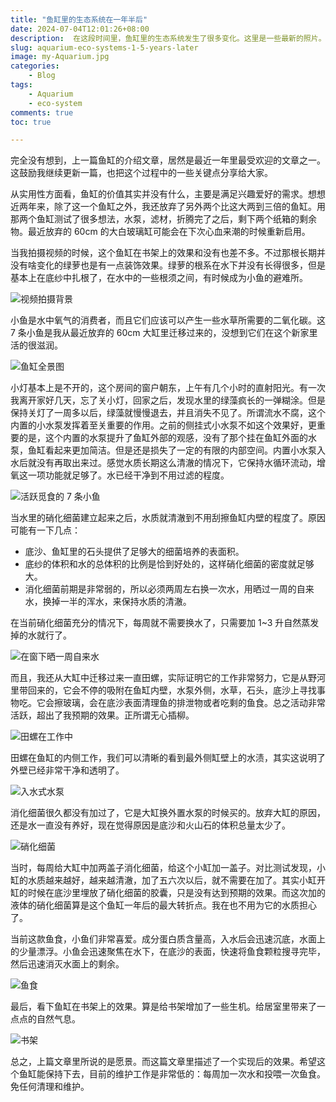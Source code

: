 ```yaml
---
title: "鱼缸里的生态系统在一年半后"
date: 2024-07-04T12:01:26+08:00
description:  在这段时间里，鱼缸里的生态系统发生了很多变化。这里是一些最新的照片。本文总结了我的观察和经验。
slug: aquarium-eco-systems-1-5-years-later
image: my-Aquarium.jpg
categories:
    - Blog
tags:
    - Aquarium
    - eco-system
comments: true
toc: true

---
```


完全没有想到，上一篇鱼缸的介绍文章，居然是最近一年里最受欢迎的文章之一。这鼓励我继续更新一篇，也把这个过程中的一些关键点分享给大家。

从实用性方面看，鱼缸的价值其实并没有什么，主要是满足兴趣爱好的需求。想想近两年来，除了这一个鱼缸之外，我还放弃了另外两个比这大两到三倍的鱼缸。用那两个鱼缸测试了很多想法，水泵，滤材，折腾完了之后，剩下两个纸箱的剩余物。最近放弃的 60cm 的大白玻璃缸可能会在下次心血来潮的时候重新启用。

当我拍摄视频的时候，这个鱼缸在书架上的效果和没有也差不多。不过那根长期并没有啥变化的绿萝也是有一点装饰效果。绿萝的根系在水下并没有长得很多，但是基本上在底纱中扎根了，在水中的一些根须之间，有时候成为小鱼的避难所。

![视频拍摄背景](IMG_3556.JPG)

小鱼是水中氧气的消费者，而且它们应该可以产生一些水草所需要的二氧化碳。这7 条小鱼是我从最近放弃的 60cm 大缸里迁移过来的，没想到它们在这个新家里活的很滋润。

![鱼缸全景图](IMG_4188_Lively-s.gif)

小灯基本上是不开的，这个房间的窗户朝东，上午有几个小时的直射阳光。有一次我离开家好几天，忘了关小灯，回家之后，发现水里的绿藻疯长的一弹糊涂。但是保持关灯了一周多以后，绿藻就慢慢退去，并且消失不见了。所谓流水不腐，这个内置的小水泵发挥着至关重要的作用。之前的侧挂式小水泵不如这个效果好，更重要的是，这个内置的水泵提升了鱼缸外部的观感，没有了那个挂在鱼缸外面的水泵，鱼缸看起来更加简洁。但是还是损失了一定的有限的内部空间。内置小水泵入水后就没有再取出来过。感觉水质长期这么清澈的情况下，它保持水循环流动，增氧这一项功能就足够了。水已经干净到不用过滤的程度。

![活跃觅食的 7 条小鱼](IMG_4191_Lively-s.gif)

当水里的硝化细菌建立起来之后，水质就清澈到不用刮擦鱼缸内壁的程度了。原因可能有一下几点：

- 底沙、鱼缸里的石头提供了足够大的细菌培养的表面积。
- 底纱的体积和水的总体积的比例是恰到好处的，这样硝化细菌的密度就足够大。
- 消化细菌前期是非常弱的，所以必须两周左右换一次水，用晒过一周的自来水，换掉一半的浑水，来保持水质的清澈。

在当前硝化细菌充分的情况下，每周就不需要换水了，只需要加 1~3 升自然蒸发掉的水就行了。

![在窗下晒一周自来水](IMG_4197.jpeg)

而且，我还从大缸中迁移过来一直田螺，实际证明它的工作非常努力，它是从野河里带回来的，它会不停的吸附在鱼缸内壁，水泵外侧，水草，石头，底沙上寻找事物吃。它会擦玻璃，会在底沙表面清理鱼的排泄物或者吃剩的鱼食。总之活动非常活跃，超出了我预期的效果。正所谓无心插柳。

![田螺在工作中](IMG_4201.jpeg)

田螺在鱼缸的内侧工作，我们可以清晰的看到最外侧缸壁上的水渍，其实这说明了外壁已经非常干净和透明了。

![入水式水泵](IMG_4202.jpeg)

消化细菌很久都没有加过了，它是大缸换外置水泵的时候买的。放弃大缸的原因，还是水一直没有养好，现在觉得原因是底沙和火山石的体积总量太少了。

![硝化细菌](IMG_4204.jpeg)

当时，每周给大缸中加两盖子消化细菌，给这个小缸加一盖子。对比测试发现，小缸的水质越来越好，越来越清澈，加了五六次以后，就不需要在加了。其实小缸开缸的时候在底沙里埋放了硝化细菌的胶囊，只是没有达到预期的效果。而这次加的液体的硝化细菌算是这个鱼缸一年后的最大转折点。我在也不用为它的水质担心了。

当前这款鱼食，小鱼们非常喜爱。成分蛋白质含量高，入水后会迅速沉底，水面上的少量漂浮。小鱼会迅速聚焦在水下，在底沙的表面，快速将鱼食颗粒搜寻完毕，然后迅速消灭水面上的剩余。

![鱼食](IMG_4198.jpeg)

最后，看下鱼缸在书架上的效果。算是给书架增加了一些生机。给居室里带来了一点点的自然气息。

![书架](IMG_4203.jpeg)

总之，上篇文章里所说的是愿景。而这篇文章里描述了一个实现后的效果。希望这个鱼缸能保持下去，目前的维护工作是非常低的：每周加一次水和投喂一次鱼食。免任何清理和维护。